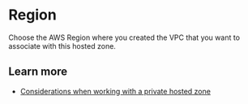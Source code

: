 # Region<a name="hz-type-private-region"></a>

Choose the AWS Region where you created the VPC that you want to associate with this hosted zone\.

## Learn more<a name="hz-type-private-region-learn-more"></a>
+ [Considerations when working with a private hosted zone](https://docs.aws.amazon.com/Route53/latest/DeveloperGuide/hosted-zone-private-considerations.html)
